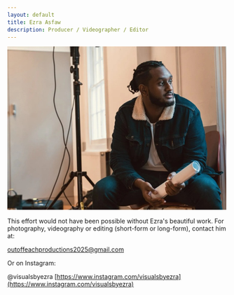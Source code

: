 ```yaml
---
layout: default
title: Ezra Asfaw
description: Producer / Videographer / Editor
---
```

<div class="container">
<img src="./assets/css/Photo%20of%20Ezra.jpg" width="500">
</div>

This effort would not have been possible without Ezra's beautiful work. For photography, videography or editing (short-form or long-form), contact him at:

outoffeachproductions2025@gmail.com

Or on Instagram:

@visualsbyezra [https://www.instagram.com/visualsbyezra](https://www.instagram.com/visualsbyezra)